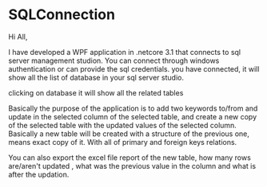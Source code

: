 # SQLConnection

Hi All,

I have developed a WPF application in .netcore 3.1 that connects to sql server management studion. You can connect through windows authentication or can provide the sql credentials. 
you have connected, it will show all the list of database in your sql server studio.

clicking on database it will show all the related tables

Basically the purpose of the application is to add two keywords to/from and update in the selected column of the selected table, and create a new copy of the selected table with the updated values of the selected column. Basically a new table will be created with a structure of the previous one, means exact copy of it. With all of primary and foreign keys relations.

You can also export the excel file report of the new table, how many rows are/aren't updated , what was the previous value in the column and what is after the updation.
